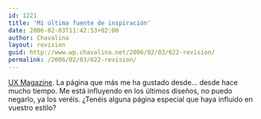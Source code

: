 ```yaml
---
id: 1221
title: 'Mi última fuente de inspiración'
date: 2006-02-03T11:42:53+02:00
author: Chavalina
layout: revision
guid: http://www.wp.chavalina.net/2006/02/03/622-revision/
permalink: /2006/02/03/622-revision/
---
```

<a href="http://www.uxmag.com/" target="_blank">UX Magazine</a>. La página que más me ha gustado desde… desde hace mucho tiempo. Me está influyendo en los últimos diseños, no puedo negarlo, ya los veréis. ¿Tenéis alguna página especial que haya influido en vuestro estilo?